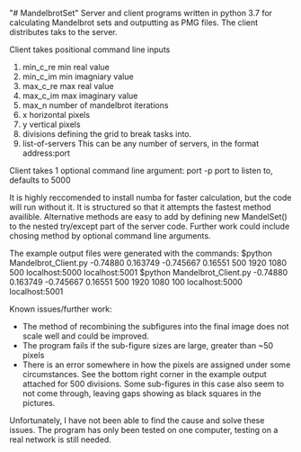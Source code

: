 "# MandelbrotSet" 
Server and client programs written in python 3.7 for calculating Mandelbrot sets and outputting as PMG files.
The client distributes taks to the server.

Client takes positional command line inputs
1. min_c_re           min real value
2. min_c_im           min imagniary value
3. max_c_re           max real value
4. max_c_im           max imaginary value
5. max_n              number of mandelbrot iterations
5. x                  horizontal pixels
6. y                  vertical pixels
7. divisions          defining the grid to break tasks into.
8. list-of-servers    This can be any number of servers, in the format address:port

Client takes 1 optional command line argument:
port -p port to listen to, defaults to 5000

It is highly reccomended to install numba for faster calculation, but the code will run without it. It is structured so that it attempts the fastest method availible. Alternative methods are easy to add by defining new MandelSet() to the nested try/except part of the server code. Further work could include chosing method by optional command line arguments.

The example output files were generated with the commands:
$python Mandelbrot_Client.py -0.74880 0.163749 -0.745667 0.16551 500 1920 1080 500 localhost:5000 localhost:5001
$python Mandelbrot_Client.py -0.74880 0.163749 -0.745667 0.16551 500 1920 1080 100 localhost:5000 localhost:5001

Known issues/further work: 
- The method of recombining the subfigures into the final image does not scale well and could be improved.
- The program fails if the sub-figure sizes are large, greater than ~50 pixels
- There is an error somewhere in how the pixels are assigned under some circumstances. See the bottom right corner in the example output attached for 500 divisions. Some sub-figures in this case also seem to not come through, leaving gaps showing as black squares in the pictures. 

Unfortunately, I have not been able to find the cause and solve these issues.
The program has only been tested on one computer, testing on a real network is still needed.
